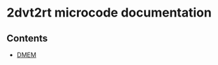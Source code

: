 2dvt2rt microcode documentation
===============================

Contents
--------

- [DMEM](dmem.md)
